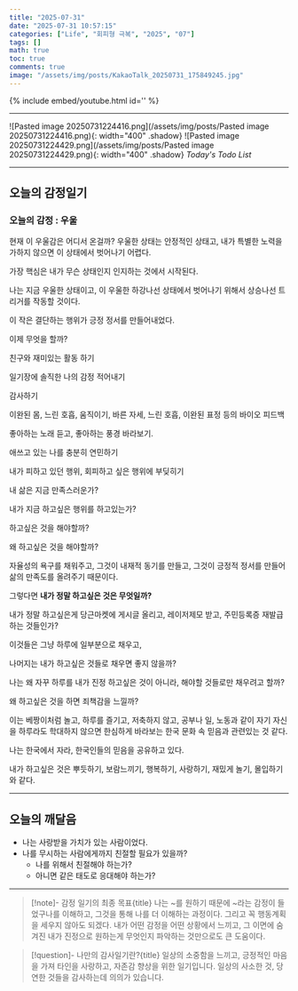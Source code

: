 ```yaml
---
title: "2025-07-31"
date: "2025-07-31 10:57:15"
categories: ["Life", "회피형 극복", "2025", "07"]
tags: []
math: true
toc: true
comments: true
image: "/assets/img/posts/KakaoTalk_20250731_175849245.jpg"
---
```


{% include embed/youtube.html id='' %}



---

![Pasted image 20250731224416.png](/assets/img/posts/Pasted image 20250731224416.png){: width="400" .shadow}
![Pasted image 20250731224429.png](/assets/img/posts/Pasted image 20250731224429.png){: width="400" .shadow}
_Today's Todo List_

---
## 오늘의 감정일기

### 오늘의 감정 : 우울
현재 이 우울감은 어디서 온걸까? 우울한 상태는 안정적인 상태고, 내가 특별한 노력을 가하지 않으면 이 상태에서 벗어나기 어렵다.

가장 핵심은 내가 무슨 상태인지 인지하는 것에서 시작된다.

나는 지금 우울한 상태이고, 이 우울한 하강나선 상태에서 벗어나기 위해서 상승나선 트리거를 작동할 것이다.

이 작은 결단하는 행위가 긍정 정서를 만들어내었다.

이제 무엇을 할까?

친구와 재미있는 활동 하기

일기장에 솔직한 나의 감정 적어내기

감사하기

이완된 몸, 느린 호흡, 움직이기, 바른 자세, 느린 호흡, 이완된 표정 등의 바이오 피드백

좋아하는 노래 듣고, 좋아하는 풍경 바라보기.

애쓰고 있는 나를 충분히 연민하기

내가 피하고 있던 행위, 회피하고 싶은 행위에 부딪히기

내 삶은 지금 만족스러운가?

내가 지금 하고싶은 행위를 하고있는가?

하고싶은 것을 해야할까?

왜 하고싶은 것을 해야할까?

자율성의 욕구를 채워주고, 그것이 내재적 동기를 만들고, 그것이 긍정적 정서를 만들어 삶의 만족도를 올려주기 때문이다.

그렇다면 **내가 정말 하고싶은 것은 무엇일까?**

내가 정말 하고싶은게 당근마켓에 게시글 올리고, 레이저제모 받고, 주민등록증 재발급하는 것들인가?

이것들은 그냥 하루에 일부분으로 채우고,

나머지는 내가 하고싶은 것들로 채우면 좋지 않을까?

나는 왜 자꾸 하루를 내가 진정 하고싶은 것이 아니라, 해야할 것들로만 채우려고 할까?

왜 하고싶은 것을 하면 죄책감을 느낄까?

이는 베짱이처럼 놀고, 하루를 즐기고, 저축하지 않고, 공부나 일, 노동과 같이 자기 자신을 하루라도 학대하지 않으면 한심하게 바라보는 한국 문화 속 믿음과 관련있는 것 같다.

나는 한국에서 자라, 한국인들의 믿음을 공유하고 있다.

내가 하고싶은 것은 뿌듯하기, 보람느끼기, 행복하기, 사랑하기, 재밌게 놀기, 몰입하기와 같다.

---
## 오늘의 깨달음

- 나는 사랑받을 가치가 있는 사람이었다.
- 나를 무시하는 사람에게까지 친절할 필요가 있을까?
	- 나를 위해서 친절해야 하는가?
	- 아니면 같은 태도로 응대해야 하는가?

---

> [!note]- 감정 일기의 최종 목표{title}
> 나는 ~를 원하기 때문에 ~라는 감정이 들었구나를 이해하고, 그것을 통해 나를 더 이해하는 과정이다.
> 그리고 꼭 행동계획을 세우지 않아도 되겠다. 내가 어떤 감정을 어떤 상황에서 느끼고, 그 이면에 숨겨진 내가 진정으로 원하는게 무엇인지 파악하는 것만으로도 큰 도움이다. 

> [!question]- 나만의 감사일기란?{title}
> 일상의 소중함을 느끼고, 긍정적인 마음을 가져 타인을 사랑하고, 자존감 향상을 위한 일기입니다. 일상의 사소한 것, 당연한 것들을 감사하는데 의의가 있습니다.